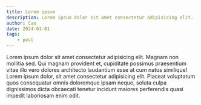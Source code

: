 ```yaml
---
title: Lorem ipsum
description: Lorem ipsum dolor sit amet consectetur adipisicing elit.
author: Can
date: 2024-01-01
tags:
    - post
---
```


Lorem ipsum dolor sit amet consectetur adipisicing elit. Magnam non mollitia sed. Qui magnam provident et, cupiditate possimus praesentium vitae illo vero dolores architecto laudantium esse at cum natus similique!
Lorem ipsum dolor, sit amet consectetur adipisicing elit. Placeat voluptatum quos consequatur omnis doloremque ipsam neque, soluta culpa dignissimos dicta obcaecati tenetur incidunt maiores perferendis quasi impedit laboriosam enim odit.   